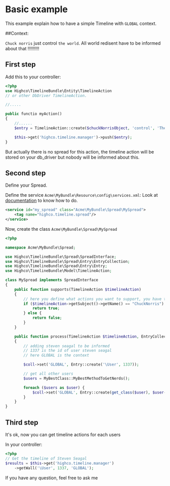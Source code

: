 # Basic example

This example explain how to have a simple Timeline with `GLOBAL` context.

##Context:

`Chuck norris` just control `the world`. All world redisent have to be informed about that !!!!!!!!!


## First step

Add this to your controller:

```php
<?php
use Highco\TimelineBundle\Entity\TimelineAction
// or other DbDriver TimelineAction.

//.....

public functio myAction()
{
    //......
    $entry = TimelineAction::create($chuckNorrisObject, 'control', 'The world');

    $this->get('highco.timeline.manager')->push($entry);
}
```

But actually there is no spread for this action, the timeline action will be stored on your db_driver but nobody will be informed about this.

## Second step

Define your Spread.

Define the service `Acme\MyBundle\Resource\config\services.xml`:
Look at [documentation](http://symfony.com/doc/current/book/service_container.html) to know how to do.

```xml
<service id="my_spread" class="Acme\MyBundle\Spread\MySpread">
    <tag name="highco.timeline.spread"/>
</service>
```

Now, create the class `Acme\MyBundle\Spread\MySpread`

```php
<?php

namespace Acme\MyBundle\Spread;

use Highco\TimelineBundle\Spread\SpreadInterface;
use Highco\TimelineBundle\Spread\Entry\EntryCollection;
use Highco\TimelineBundle\Spread\Entry\Entry;
use Highco\TimelineBundle\Model\TimelineAction;

class MySpread implements SpreadInterface
{
    public function supports(TimelineAction $timelineAction)
    {
        // here you define what actions you want to support, you have to return a boolean.
        if ($timelineAction->getSubject()->getName() == "ChuckNorris") {
            return true;
        } else {
            return false;
        }
    }

    public function process(TimelineAction $timelineAction, EntryCollection $coll)
    {
        // adding steven seagal to be informed
        // 1337 is the id of user steven seagal
        // here GLOBAL is the context

        $coll->set('GLOBAL', Entry::create('\User', 1337));

        // get all other users
        $users = MyBestClass::MyBestMethodToGetNerds();

        foreach ($users as $user) {
            $coll->set('GLOBAL', Entry::create(get_class($user), $user->getId()));
        }
    }
}
```

## Third step

It's ok, now you can get timeline actions for each users

In your controller:

```php
<?php
// Get the timeline of Steven Seagal
$results = $this->get('highco.timeline.manager')
    ->getWall('\User', 1337, 'GLOBAL');
```

If you have any question, feel free to ask me
